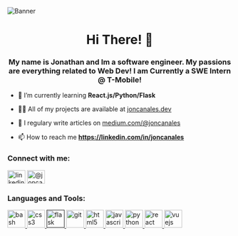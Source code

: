
![Banner](https://user-images.githubusercontent.com/27993147/95005457-01b1ea80-05c7-11eb-8950-b7c3d68f1be6.png)

<h1 align="center">Hi There! 👋 </h1>
<h3 align="center">My name is Jonathan and Im a software engineer. My passions are everything related to Web Dev! I am Currently a SWE Intern @ T-Mobile!</h3>

<p align="left">  </p>

- 🌱 I’m currently learning **React.js/Python/Flask**

- 👨‍💻 All of my projects are available at [joncanales.dev](joncanales.dev)

- 📝 I regulary write articles on [medium.com/@joncanales](medium.com/@joncanales)

- 📫 How to reach me **https://linkedin.com/in/joncanales**

<p align="left">
<h3 align="left">Connect with me:</h3>
<a href="https://linkedin.com/in/linkedin.com/in/joncanales" target="blank"><img align="center" src="https://cdn.jsdelivr.net/npm/simple-icons@3.0.1/icons/linkedin.svg" alt="linkedin.com/in/joncanales" height="30" width="40" /></a>
<a href="https://medium.com/@joncanales" target="blank"><img align="center" src="https://cdn.jsdelivr.net/npm/simple-icons@3.0.1/icons/medium.svg" alt="@joncanales" height="30" width="40" /></a>
</p>

<h3 align="left">Languages and Tools:</h3>
<p align="left"> <a href="https://www.gnu.org/software/bash/" target="_blank"> <img src="https://www.vectorlogo.zone/logos/gnu_bash/gnu_bash-icon.svg" alt="bash" width="40" height="40"/> </a> <a href="https://www.w3schools.com/css/" target="_blank"> <img src="https://devicons.github.io/devicon/devicon.git/icons/css3/css3-original-wordmark.svg" alt="css3" width="40" height="40"/> </a> <a href="" target="_blank"> <img src="https://www.vectorlogo.zone/logos/pocoo_flask/pocoo_flask-icon.svg" alt="flask" width="40" height="40"/> </a> <a href="https://git-scm.com/" target="_blank"> <img src="https://www.vectorlogo.zone/logos/git-scm/git-scm-icon.svg" alt="git" width="40" height="40"/> </a> <a href="https://www.w3.org/html/" target="_blank"> <img src="https://devicons.github.io/devicon/devicon.git/icons/html5/html5-original-wordmark.svg" alt="html5" width="40" height="40"/> </a> <a href="https://developer.mozilla.org/en-US/docs/Web/JavaScript" target="_blank"> <img src="https://devicons.github.io/devicon/devicon.git/icons/javascript/javascript-original.svg" alt="javascript" width="40" height="40"/> </a> <a href="https://www.python.org" target="_blank"> <img src="https://devicons.github.io/devicon/devicon.git/icons/python/python-original.svg" alt="python" width="40" height="40"/> </a> <a href="https://reactjs.org/" target="_blank"> <img src="https://devicons.github.io/devicon/devicon.git/icons/react/react-original-wordmark.svg" alt="react" width="40" height="40"/> </a> <a href="https://vuejs.org/" target="_blank"> <img src="https://devicons.github.io/devicon/devicon.git/icons/vuejs/vuejs-original-wordmark.svg" alt="vuejs" width="40" height="40"/> </a> </p>

